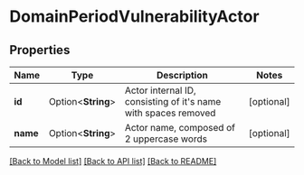 # DomainPeriodVulnerabilityActor

## Properties

Name | Type | Description | Notes
------------ | ------------- | ------------- | -------------
**id** | Option<**String**> | Actor internal ID, consisting of it's name with spaces removed | [optional]
**name** | Option<**String**> | Actor name, composed of 2 uppercase words | [optional]

[[Back to Model list]](./README.md#documentation-for-models) [[Back to API list]](./README.md#documentation-for-api-endpoints) [[Back to README]](../README.md)
